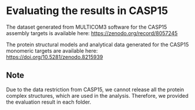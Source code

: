 # Evaluating the results in CASP15
The dataset generated from MULTICOM3 software for the CASP15 assembly targets is available here: https://zenodo.org/record/8057245

The protein structural models and analytical data generated for the CASP15 monomeric targets are available here: https://doi.org/10.5281/zenodo.8215939

## Note
Due to the data restriction from CASP15, we cannot release all the protein complex structures, which are used in the analysis. Therefore, we provided the evaluation result in each folder.
